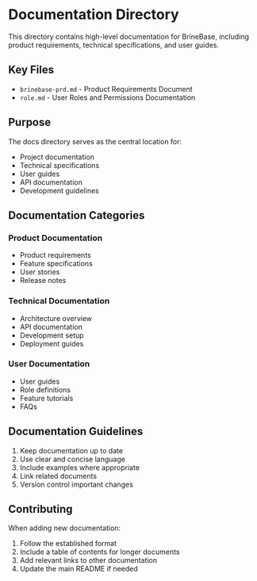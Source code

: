 # Documentation Directory

This directory contains high-level documentation for BrineBase, including product requirements, technical specifications, and user guides.

## Key Files

- `brinebase-prd.md` - Product Requirements Document
- `role.md` - User Roles and Permissions Documentation

## Purpose

The docs directory serves as the central location for:
- Project documentation
- Technical specifications
- User guides
- API documentation
- Development guidelines

## Documentation Categories

### Product Documentation
- Product requirements
- Feature specifications
- User stories
- Release notes

### Technical Documentation
- Architecture overview
- API documentation
- Development setup
- Deployment guides

### User Documentation
- User guides
- Role definitions
- Feature tutorials
- FAQs

## Documentation Guidelines

1. Keep documentation up to date
2. Use clear and concise language
3. Include examples where appropriate
4. Link related documents
5. Version control important changes

## Contributing

When adding new documentation:
1. Follow the established format
2. Include a table of contents for longer documents
3. Add relevant links to other documentation
4. Update the main README if needed 